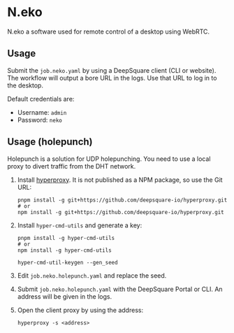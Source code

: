 # N.eko

N.eko a software used for remote control of a desktop using WebRTC.

## Usage

Submit the `job.neko.yaml` by using a DeepSquare client (CLI or website). The
workflow will output a bore URL in the logs. Use that URL to log in to the desktop.

Default credentials are:

- Username: `admin`
- Password: `neko`

## Usage (holepunch)

Holepunch is a solution for UDP holepunching. You need to use a local proxy to divert traffic from the DHT network.

1. Install [hyperproxy](https://github.com/deepsquare-io/hyperproxy). It is not published as a NPM package, so use the Git URL:

   ```shell
   pnpm install -g git+https://github.com/deepsquare-io/hyperproxy.git
   # or
   npm install -g git+https://github.com/deepsquare-io/hyperproxy.git
   ```

2. Install `hyper-cmd-utils` and generate a key:

   ```shell
   pnpm install -g hyper-cmd-utils
   # or
   npm install -g hyper-cmd-utils

   hyper-cmd-util-keygen --gen_seed
   ```

3. Edit `job.neko.holepunch.yaml` and replace the seed.

4. Submit `job.neko.holepunch.yaml` with the DeepSquare Portal or CLI. An address will be given in the logs.

5. Open the client proxy by using the address:

   ```shell
   hyperproxy -s <address>
   ```

